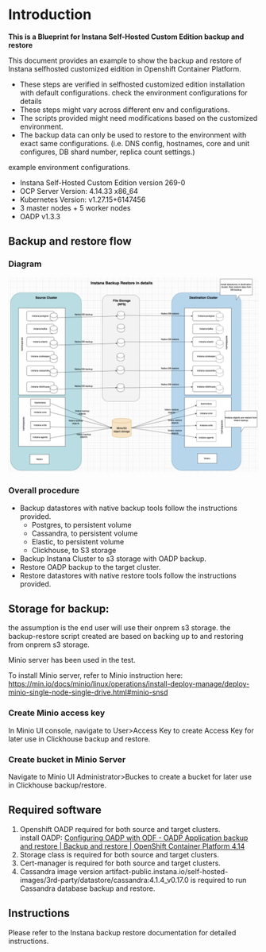 # Introduction

**This is a Blueprint for Instana Self-Hosted Custom Edition backup and restore**

This document provides an example to show the backup and restore of
Instana selfhosted customized eidition in Openshift Container Platform.

-   These steps are verified in selfhosted customized edition
    installation with default configurations. check the environment
    configurations for details
-   These steps might vary across different env and configurations.
-   The scripts provided might need modifications based on the
    customized environment.
-   The backup data can only be used to restore to the environment with
    exact same configurations. (i.e. DNS config, hostnames, core and
    unit configures, DB shard number, replica count settings.)
    
example environment configurations.

-   Instana Self-Hosted Custom Edition version 269-0
-   OCP Server Version: 4.14.33 x86_64
-   Kubernetes Version: v1.27.15+6147456
-   3 master nodes + 5 worker nodes
-   OADP v1.3.3

## Backup and restore flow
### Diagram
![backup-restore-overview](images/Overview-diagram.png)  
  
### Overall procedure
- Backup datastores with native backup tools follow the instructions provided.
  - Postgres, to persistent volume
  - Cassandra, to persistent volume
  - Elastic, to persistent volume
  - Clickhouse, to S3 storage
- Backup Instana Cluster to s3 storage with OADP backup.
- Restore OADP backup to the target cluster.
- Restore datastores with native restore tools follow the instructions provided.


## Storage for backup:

the assumption is the end user will use their onprem s3 storage. the
backup-restore script created are based on backing up to and restoring
from onprem s3 storage.

Minio server has been used in the test.

To install Minio server, refer to Minio instruction here:
<https://min.io/docs/minio/linux/operations/install-deploy-manage/deploy-minio-single-node-single-drive.html#minio-snsd>

### Create Minio access key

In Minio UI console, navigate to User\>Access Key to create Access Key
for later use in Clickhouse backup and restore.

### Create bucket in Minio Server

Navigate to Minio UI Administrator\>Buckes to create a bucket for later
use in Clickhouse backup/restore.

## Required software
  
1. Openshift OADP required for both source and target clusters.  
  install OADP: [Configuring OADP with ODF - OADP Application backup and
restore \| Backup and restore \| OpenShift Container Platform
4.14](https://docs.openshift.com/container-platform/4.14/backup_and_restore/application_backup_and_restore/installing/installing-oadp-ocs.html)    
2. Storage class is required for both source and target clusters.
2. Cert-manager is required for both source and target clusters.
3. Cassandra image version artifact-public.instana.io/self-hosted-images/3rd-party/datastore/cassandra:4.1.4_v0.17.0 is required to run Cassandra database backup and restore.

## Instructions
Please refer to the Instana backup restore documentation for detailed instructions.